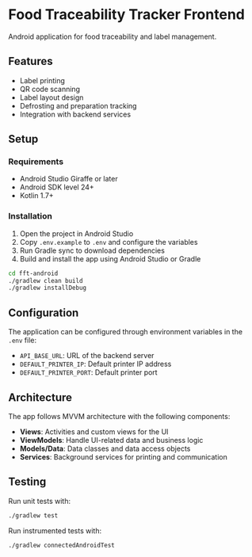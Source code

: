 # Food Traceability Tracker Frontend

Android application for food traceability and label management.

## Features

- Label printing
- QR code scanning
- Label layout design
- Defrosting and preparation tracking
- Integration with backend services

## Setup

### Requirements

- Android Studio Giraffe or later
- Android SDK level 24+
- Kotlin 1.7+

### Installation

1. Open the project in Android Studio
2. Copy `.env.example` to `.env` and configure the variables
3. Run Gradle sync to download dependencies
4. Build and install the app using Android Studio or Gradle

```bash
cd fft-android
./gradlew clean build
./gradlew installDebug
```

## Configuration

The application can be configured through environment variables in the `.env` file:

- `API_BASE_URL`: URL of the backend server
- `DEFAULT_PRINTER_IP`: Default printer IP address
- `DEFAULT_PRINTER_PORT`: Default printer port

## Architecture

The app follows MVVM architecture with the following components:

- **Views**: Activities and custom views for the UI
- **ViewModels**: Handle UI-related data and business logic
- **Models/Data**: Data classes and data access objects
- **Services**: Background services for printing and communication

## Testing

Run unit tests with:

```bash
./gradlew test
```

Run instrumented tests with:

```bash
./gradlew connectedAndroidTest
``` 